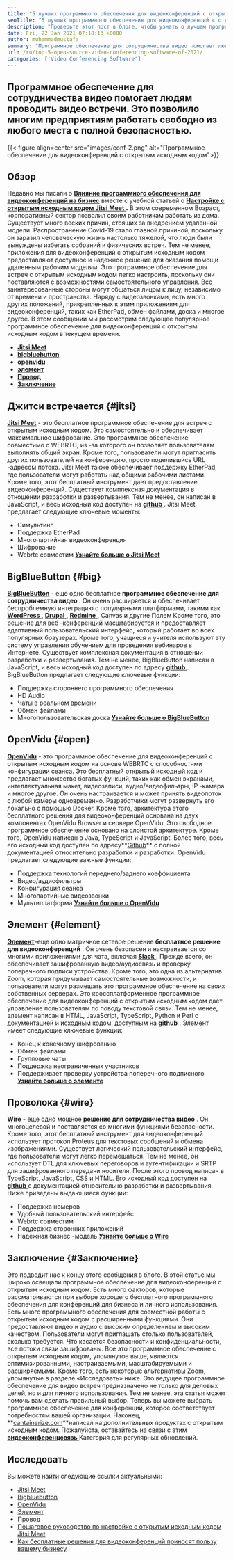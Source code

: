 ```yaml
---
title: "5 лучших программного обеспечения для видеоконференций с открытым исходным кодом 2021 года" 
seoTitle: "5 лучших программного обеспечения для видеоконференций с открытым исходным кодом 2021 года" 
description: "Проверьте этот пост в блоге, чтобы узнать о лучшем программном обеспечении для видеоконференций с открытым исходным кодом, которое включает в себя Jitsi Meet, BigBlueButton, OpenVidu, Element и Wire." 
date: Fri, 22 Jan 2021 07:18:13 +0000
author: muhammadmustafa
summary: "Программное обеспечение для сотрудничества видео помогает людям проводить видео встречи. Это позволило многим предприятиям работать свободно из любого места с полной безопасностью." 
url: /ru/top-5-open-source-video-conferencing-software-of-2021/
categories: ['Video Conferencing Software']
---
```


## Программное обеспечение для сотрудничества видео помогает людям проводить видео встречи. Это позволило многим предприятиям работать свободно из любого места с полной безопасностью.

{{< figure align=center src="images/conf-2.png" alt="Программное обеспечение для видеоконференций с открытым исходным кодом">}}


## Обзор
Недавно мы писали о [ **Влияние программного обеспечения для видеоконференций на бизнес**][1] вместе с учебной статьей о [ **Настройке с открытым исходным кодом Jitsi Meet** ][2]**.** В этом современном Возраст, корпоративный сектор позволил своим работникам работать из дома. Существует много веских причин, стоящих за внедрением удаленной модели. Распространение Covid-19 стало главной причиной, поскольку он заразил человеческую жизнь настолько тяжелой, что люди были вынуждены избегать собраний и физических встреч. Тем не менее, приложения для видеоконференций с открытым исходным кодом предоставляют доступное и надежное решение для оказания помощи удаленным рабочим моделям.
Это программное обеспечение для встреч с открытым исходным кодом легко настроить, поскольку они поставляются с возможностями самостоятельного управления. Все заинтересованные стороны могут общаться лицом к лицу, независимо от времени и пространства. Наряду с видеозвонками, есть много других положений, прикрепленных к этим приложениям для видеоконференций, таких как EtherPad, обмен файлами, доска и многое другое. В этом сообщении мы рассмотрим следующее популярное программное обеспечение для видеоконференций с открытым исходным кодом в текущем времени.
* [ **Jitsi Meet** ][3]
* **[bigbluebutton][4]** 
* **[openvidu][5]** 
* **[элемент][6]** 
* [ **Провод** ][7]
* **[Заключение][8]** 

## Джитси встречается {#jitsi}

[ **Jitsi Meet**][9] - это бесплатное программное обеспечение для встреч с открытым исходным кодом. Это самостоятельно и обеспечивает максимальное шифрование. Это программное обеспечение совместимо с WEBRTC, из -за которого он позволяет пользователям выполнять общий экран. Кроме того, пользователи могут пригласить других пользователей на конференцию, просто поделившись URL -адресом потока. Jitsi Meet также обеспечивает поддержку EtherPad, где пользователи могут работать над общими рабочими листами. Кроме того, этот бесплатный инструмент дает предоставление видеоконференций. Существует комплексная документация в отношении разработки и развертывания. Тем не менее, он написан в JavaScript, и весь исходный код доступен на [**github** ][10].
Jitsi Meet предлагает следующие ключевые моменты:
  * Симультинг
  * Поддержка EtherPad
  * Многопартийная видеоконференция
  * Шифрование
  * Webrtc совместим
[ **Узнайте больше о Jitsi Meet** ][11]

## BigBlueButton {#big}

[ **BigBlueButton**][12] - еще одно бесплатное **программное обеспечение для сотрудничества видео** . Он очень расширяется и обеспечивает беспроблемную интеграцию с популярными платформами, такими как [ **WordPress** ][13], [ **Drupal** ][14], [ **Redmine** ][15], Canvas и другие Полем Кроме того, это решение для веб -конференций масштабируется и предоставляет адаптивный пользовательский интерфейс, который работает во всех популярных браузерах. Кроме того, учащиеся и учителя используют эту систему управления обучением для проведения вебинаров в Интернете. Существует комплексная документация в отношении разработки и развертывания. Тем не менее, BigBlueButton написан в JavaScript, и весь исходный код доступен по адресу [**github** ][16].
BigBlueButton предлагает следующие ключевые функции:
  * Поддержка стороннего программного обеспечения
  * HD Audio
  * Чаты в реальном времени
  * Обмен файлами
  * Многопользовательская доска
[ **Узнайте больше о BigBlueButton** ][17]

## OpenVidu {#open}

[ **OpenVidu**][18] - это программное обеспечение для видеоконференций с открытым исходным кодом на основе WEBRTC с способностями конфигурации сеанса. Это бесплатный открытый исходный код и предлагает множество богатых функций, таких как обмен экранами, интеллектуальная макет, видеозаписи, аудио/видеофильтры, IP -камера и многое другое. Он очень настраивается и может принять видеопоток с любой камеры одновременно. Разработчики могут развернуть его локально с помощью Docker. Кроме того, архитектура этого бесплатного решения для видеоконференций основана на двух компонентах OpenVidu Browser и сервере OpenVidu. Это свободное программное обеспечение основано на слоистой архитектуре. Кроме того, OpenVidu написан в Java, TypeScript и JavaScript. Более того, весь его исходный код доступен по адресу**[Github][19]** с полной документацией относительно разработки и разработки.
OpenVidu предлагает следующие важные функции:
  * Поддержка технологий переднего/заднего коэффициента
  * Видео/аудиофильтры
  * Конфигурация сеанса
  * Многопартийные видеозвонки
  * Мультиплатформа
[ **Узнайте больше о OpenVidu** ][18]

## Элемент {#element}

[ **Элемент**][20]-еще одно матричное сетевое решение **бесплатное решение для видеоконференций** . Он очень безопасен и настраивается со многими приложениями для чата, включая [ **Slack** ][21]. Прежде всего, он обеспечивает зашифрованную видео/аудиосвязь и проверку поперечного подписи устройства. Кроме того, это одна из альтернатив Zoom, которая придумывает самостоятельные возможности, и пользователи могут размещать это программное обеспечение на своих собственных серверах. Это кроссплатформенное программное обеспечение для видеоконференций с открытым исходным кодом дает управление пользователям по поводу текстовой связи. Тем не менее, элемент написан в HTML, JavaScript, TypeScript, Python и Perl с документацией и исходным кодом, доступным на [**github** ][22].
Элемент имеет следующие ключевые функции:
  * Конец к конечному шифрованию
  * Обмен файлами
  * Групповые чаты
  * Поддержка неограниченных участников
  * Поддерживает проверку устройства поперечного подписного
[ **Узнайте больше о элементе** ][20]

## Проволока {#wire}

[ **Wire**][23] - еще одно мощное **решение для сотрудничества видео** . Он многоцелевой и поставляется со многими функциями безопасности. Кроме того, этот бесплатный инструмент для видеоконференций использует протокол Proteus для текстовых сообщений и обмена изображениями. Существует логический пользовательский интерфейс, где пользователи могут легко перемещаться. Тем не менее, он использует DTL для ключевых переговоров и аутентификации и SRTP для зашифрованного передачи носителя. После этого провод написан в TypeScript, JavaScript, CSS и HTML. Его исходный код доступен на [**github** ][24] с документацией относительно разработки и развертывания.
Ниже приведены выдающиеся функции:
  * Поддержка номеров
  * Удобный пользовательский интерфейс
  * Webrtc совместим
  * Поддержка сторонних приложений
  * Надежная бизнес -модель
[ **Узнайте больше о Wire** ][25]

## Заключение  {#Заключение}

Это подводит нас к концу этого сообщения в блоге. В этой статье мы широко освещали программное обеспечение для видеоконференций с открытым исходным кодом. Есть много факторов, которые рассматриваются при выборе хорошего бесплатного программного обеспечения для конференций для бизнеса и личного использования. Есть много программного обеспечения для совместной работы с открытым исходным кодом с расширенными функциями. Они предоставляют видео и аудио с высоким определением и высоким качеством. Пользователи могут приглашать столько пользователей, сколько требуется. Что касается безопасности и конфиденциальности, все потоки связи зашифрованы. Все это программное обеспечение с открытым исходным кодом, упомянутое выше, являются оптимизированными, настраиваемыми, масштабируемыми и расширяемыми.
Кроме того, есть некоторые альтернативы Zoom, упомянутые в разделе «Исследовать» ниже. Это ведущее программное обеспечение для видео встреч предназначено не только для деловых целей, но и для личного использования. Тем не менее, эта статья может помочь вам сделать правильный выбор. Теперь вы можете выбрать программное обеспечение для конференций, которое соответствует потребностям вашей организации. Наконец, **[cantainerize.com][26]**написал на дополнительных продуктах с открытым исходным кодом. Пожалуйста, оставайтесь на связи с этим [**видеоконференцсвязь** ][27] Категория для регулярных обновлений.

## Исследовать
Вы можете найти следующие ссылки актуальными:
  * [Jitsi Meet][9]
  * [Bigbluebutton][12]
  * [OpenVidu][18]
  * [Элемент][20]
  * [Провод][23]
  * [Пошаговое руководство по настройке с открытым исходным кодом Jitsi Meet][2]
  * [Как бесплатные решения для видеоконференций приносят пользу вашему бизнесу][28]



[1]: https://blog.containerize.com/video-conferencing-software/video-conferencing-apps-how-it-benefits-your-business/
[2]: https://blog.containerize.com/video-conferencing-software/how-to-set-up-open-source-jitsi-meet/
[3]: #jitsi
[4]: #big
[5]: #open
[6]: #element
[7]: #wire
[8]: #Conclusion
[9]: https://products.containerize.com/video-conferencing/jitsi
[10]: https://github.com/jitsi/jitsi-meet
[11]: https://jitsi.org/jitsi-meet/
[12]: https://products.containerize.com/video-conferencing/bigbluebutton
[13]: https://products.containerize.com/blogging/wordpress
[14]: https://products.containerize.com/content-management/drupal
[15]: https://products.containerize.com/project-management/redmine
[16]: https://github.com/bigbluebutton/bigbluebutton
[17]: https://bigbluebutton.org/
[18]: https://products.containerize.com/video-conferencing/openvidu
[19]: https://github.com/OpenVidu/openvidu
[20]: https://products.containerize.com/video-conferencing/element
[21]: https://slack.com/intl/en-pk/
[22]: https://github.com/vector-im/element-web
[23]: https://products.containerize.com/video-conferencing/wire
[24]: https://github.com/wireapp/wire-webapp
[25]: https://app.wire.com/
[26]: https://www.containerize.com/
[27]: https://products.containerize.com/video-conferencing/
[28]: https://blog.containerize.com/
